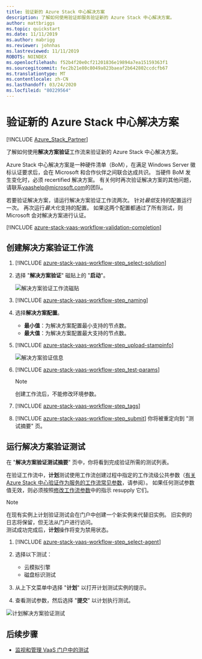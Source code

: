 ```yaml
---
title: 验证新的 Azure Stack 中心解决方案
description: 了解如何使用验证即服务验证新的 Azure Stack 中心解决方案。
author: mattbriggs
ms.topic: quickstart
ms.date: 11/11/2019
ms.author: mabrigg
ms.reviewer: johnhas
ms.lastreviewed: 11/11/2019
ROBOTS: NOINDEX
ms.openlocfilehash: f52b4f20e0cf21201836e19894a7ea15159363f1
ms.sourcegitcommit: fec2b21e80c8049a823baeaf2b642802ccdcfb67
ms.translationtype: MT
ms.contentlocale: zh-CN
ms.lasthandoff: 03/24/2020
ms.locfileid: "80229564"
---
```

# <a name="validate-a-new-azure-stack-hub-solution"></a>验证新的 Azure Stack 中心解决方案

[!INCLUDE [Azure_Stack_Partner](./includes/azure-stack-partner-appliesto.md)]

了解如何使用**解决方案验证**工作流来验证新的 Azure Stack 中心解决方案。

Azure Stack 中心解决方案是一种硬件清单（BoM），在满足 Windows Server 徽标认证要求后，会在 Microsoft 和合作伙伴之间联合达成共识。 当硬件 BoM 发生变化时，必须 recertified 解决方案。 有关何时再次验证解决方案的其他问题，请联系[vaashelp@microsoft.com](mailto:vaashelp@microsoft.com)的团队。

若要验证解决方案，请运行解决方案验证工作流两次。 针对*最低*支持的配置运行一次。 再次运行*最大化*支持的配置。 如果这两个配置都通过了所有测试，则 Microsoft 会对解决方案进行认证。

[!INCLUDE [azure-stack-vaas-workflow-validation-completion](includes/azure-stack-vaas-workflow-validation-completion.md)]

## <a name="create-a-solution-validation-workflow"></a>创建解决方案验证工作流

1. [!INCLUDE [azure-stack-vaas-workflow-step_select-solution](includes/azure-stack-vaas-workflow-step_select-solution.md)]

3. 选择 "**解决方案验证**" 磁贴上的 "**启动**"。

    ![解决方案验证工作流磁贴](media/tile_validation-solution.png)

4. [!INCLUDE [azure-stack-vaas-workflow-step_naming](includes/azure-stack-vaas-workflow-step_naming.md)]

5. 选择**解决方案配置**。
    - **最小值**：为解决方案配置最小支持的节点数。
    - **最大值**：为解决方案配置最大支持的节点数。
6. [!INCLUDE [azure-stack-vaas-workflow-step_upload-stampinfo](includes/azure-stack-vaas-workflow-step_upload-stampinfo.md)]

    ![解决方案验证信息](media/workflow_validation-solution_info.png)

7. [!INCLUDE [azure-stack-vaas-workflow-step_test-params](includes/azure-stack-vaas-workflow-step_test-params.md)]

    > [!NOTE]
    > 创建工作流后，不能修改环境参数。

8. [!INCLUDE [azure-stack-vaas-workflow-step_tags](includes/azure-stack-vaas-workflow-step_tags.md)]
9. [!INCLUDE [azure-stack-vaas-workflow-step_submit](includes/azure-stack-vaas-workflow-step_submit.md)]
    你将被重定向到 "测试摘要" 页。

## <a name="run-solution-validation-tests"></a>运行解决方案验证测试

在 "**解决方案验证测试摘要**" 页中，你将看到完成验证所需的测试列表。

在验证工作流中，**计划**测试使用工作流创建过程中指定的工作流级公共参数（[有关 Azure Stack 中心验证作为服务的工作流常见参数](azure-stack-vaas-parameters.md)，请参阅）。 如果任何测试参数值无效，则必须按照[修改工作流参数](azure-stack-vaas-monitor-test.md#change-workflow-parameters)中的指示 resupply 它们。

> [!NOTE]
> 在现有实例上计划验证测试会在门户中创建一个新实例来代替旧实例。 旧实例的日志将保留，但无法从门户进行访问。  
测试成功完成后，**计划**操作将变为禁用状态。

1. [!INCLUDE [azure-stack-vaas-workflow-step_select-agent](includes/azure-stack-vaas-workflow-step_select-agent.md)]

2. 选择以下测试：
    - 云模拟引擎
    - 磁盘标识测试

3. 从上下文菜单中选择 "**计划**" 以打开计划测试实例的提示。

4. 查看测试参数，然后选择 "**提交**" 以计划执行测试。

![计划解决方案验证测试](media/workflow_validation-solution_schedule-test.png)

## <a name="next-steps"></a>后续步骤

- [监视和管理 VaaS 门户中的测试](azure-stack-vaas-monitor-test.md)